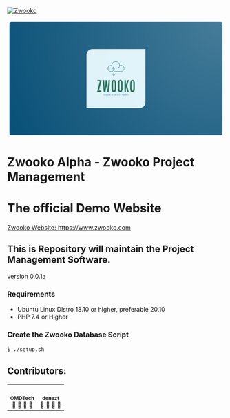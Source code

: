 [![Zwooko](https://github.com/Cyberican/zwooko/actions/workflows/zwooko.yml/badge.svg?branch=main)](https://github.com/Cyberican/zwooko/actions/workflows/zwooko.yml)

![Zwooko Logo](zwooko_logo_sample.png)

# Zwooko Alpha - Zwooko Project Management

# The official Demo Website
[Zwooko Website: https://www.zwooko.com ](https://www.zwooko.com)

## This is Repository will maintain the Project Management Software.
version 0.0.1a

### Requirements
* Ubuntu Linux Distro 18.10 or higher, preferable 20.10
* PHP 7.4 or Higher

### Create the Zwooko Database Script

``` sh
$ ./setup.sh
```
## Contributors:

<table>
  <tbody>
    <tr>
      <td align="center">
        <a href="https://github.com/OMDTech">
          <img src="https://avatars.githubusercontent.com/u/56205039?v=4?s=100" width="100px;" alt=""/><br />
          <sub><b>OMDTech</b></sub>
        </a><br />
        <a href="#question-OMDTech" title="Answering Questions">💬</a>
        <a href="https://github.com/Cyberican/zwooko/commits?author=OMDTech" title="Documentation">📖</a>
        <a href="https://github.com/Cyberican/zwooko/pulls?q=is%3Apr+reviewed-by%3AOMDTech" title="Reviewed Pull Requests">👀</a>
        <a href="#talk-OMDTech" title="Talks">📢</a>
      </td>        
      <td align="center">
        <a href="https://github.com/denezt">
          <img src="https://avatars.githubusercontent.com/u/635974?v=4?s=100" width="100px;" alt=""/><br />
          <sub><b>denezt</b></sub>
        </a><br />
        <a href="#question-denezt" title="Answering Questions">💬</a>
        <a href="https://github.com/Cyberican/zwooko/commits?author=denezt" title="Documentation">📖</a>
        <a href="https://github.com/Cyberican/zwooko/pulls?q=is%3Apr+reviewed-by%3Adenezt" title="Reviewed Pull Requests">👀</a>
        <a href="#talk-denezt" title="Talks">📢</a>
      </td>
    </tr>
  </tbody>
</table>

